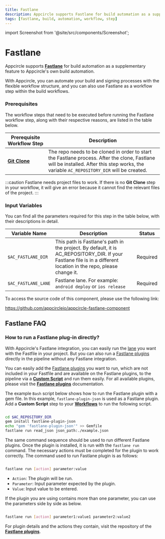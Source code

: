 ```yaml
---
title: Fastlane
description: Appcircle supports Fastlane for build automation as a supplementary feature to Appcircle's own build automation.
tags: [fastlane, build, automation, workflow, step]
---
```


import Screenshot from '@site/src/components/Screenshot';

# Fastlane

Appcircle supports [**Fastlane**](https://fastlane.tools/) for build automation as a supplementary feature to Appcircle's own build automation.

With Appcircle, you can automate your build and signing processes with the flexible workflow structure, and you can also use Fastlane as a workflow step within the build workflows.

### Prerequisites

The workflow steps that need to be executed before running the Fastlane workflow step, along with their respective reasons, are listed in the table below.

| Prerequisite Workflow Step                      | Description                                     |
|-------------------------------------------------|-------------------------------------------------|
| [**Git Clone**](/workflows/common-workflow-steps/git-clone) | The repo needs to be cloned in order to start the Fastlane process. After the clone, Fastlane will be installed. After this step works, the variable `AC_REPOSITORY_DIR` will be created. |


<Screenshot url='https://cdn.appcircle.io/docs/assets/BE3049-fastlaneOrder.png' />

:::caution
Fastlane needs project files to work. If there is no **Git Clone** step in your workflow, it will give an error because it cannot find the relevant files of the project.
:::

### Input Variables

You can find all the parameters required for this step in the table below, with their descriptions in detail.

<Screenshot url='https://cdn.appcircle.io/docs/assets/BE3049-fastlaneInput.png' />

| Variable Name                            | Description                         | Status           |
|-------------------------------|------------------------------------------------|------------------|
| `$AC_FASTLANE_DIR`            | This path is Fastlane's path in the project. By default, it is AC_REPOSITORY_DIR. If your Fastlane file is in a different location in the repo, please change it. | Required |
| `$AC_FASTLANE_LANE`           | Fastlane lane. For example: `android deploy` or `ios release` | Required |


To access the source code of this component, please use the following link:

https://github.com/appcircleio/appcircle-fastlane-component


## Fastlane FAQ

### How to run a Fastlane plug-in directly? 

With Appcircle's Fastlane integration, you can easily run the [lane](https://docs.fastlane.tools/advanced/lanes/) you want with the Fastfile in your project. But you can also run a [Fastlane plugins](https://rubygems.org/search?query=fastlane-plugin-) directly in the pipeline without any Fastlane integration.

You can easily add the [Fastlane plugins](https://rubygems.org/search?query=fastlane-plugin-) you want to run, which are not included in your Fastfile and are available on the Fastlane plugins, to the pipeline via a [**Custom Script**](/workflows/common-workflow-steps/custom-script) and run them easily. For all available plugins, please visit the [**Fastlane plugins**](https://docs.fastlane.tools/plugins/available-plugins/) documentation.

The example `Bash` script below shows how to run the Fastlane plugin with a gem file.  In this example, `fastlane-plugin-json` is used as a Fastlane plugin. Add a **Custom Script** step to your [**Workflows**](/workflows) to run the following script.


```bash

cd $AC_REPOSITORY_DIR
gem install fastlane-plugin-json
echo "gem 'fastlane-plugin-json'" >> Gemfile
fastlane run read_json json_path:./example.json

```

The same command sequence should be used to run different Fastlane plugins. Once the plugin is installed, it is run with the `fastlane run` command. The necessary actions must be completed for the plugin to work correctly. The command used to run Fastlane plugin is as follows:

```bash

fastlane run [action] parameter:value

```

- `Action`: The plugin will be run.
- `Parameter`: Input parameter expected by the plugin.
- `Value`: Input value to be entered.

If the plugin you are using contains more than one parameter, you can use the parameters side by side as below.

```bash

fastlane run [action] parameter1:value1 parameter2:value2

```

For plugin details and the actions they contain, visit the repository of the [**Fastlane plugins**](https://docs.fastlane.tools/plugins/available-plugins/).